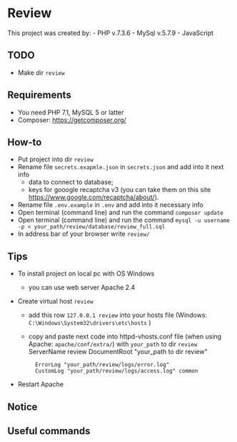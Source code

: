# Review

This project was created by:
	- PHP v.7.3.6
	- MySql v.5.7.9
	- JavaScript

## TODO
* Make dir ```review```

## Requirements
* You need PHP 7.1, MySQL 5 or latter
* Composer: https://getcomposer.org/

## How-to
* Put project into dir ```review```
* Rename file ```secrets.exapmle.json``` in ```secrets.json``` and add into it next info
	- data to connect to database;
	- keys for gooogle recaptcha v3 (you can take them on this site https://www.google.com/recaptcha/about/).
* Rename file ```.env.example``` in ```.env``` and add into it necessary info
* Open terminal (command line) and run the command ```composer update```
* Open terminal (command line) and run the command ```mysql -u username -p < your_path/review/database/review_full.sql```
* In address bar of your browser write ```review/```

## Tips
* To install project on local pc with OS Windows
	- you can use web server Apache 2.4
* Create virtual host ```review```
	- add this row ```127.0.0.1 review``` into your hosts file (Windows: ```C:\Windows\System32\drivers\etc\hosts``` )
	- copy and paste next code into httpd-vhosts.conf file (when using Apache: ```apache/conf/extra/```) with ```your_path``` to dir ```review```
		<VirtualHost review:80>
		    ServerName review
		    DocumentRoot "your_path to dir review"

		    ErrorLog "your_path/review/logs/error.log"
		    CustomLog "your_path/review/logs/access.log" common
		</VirtualHost>

* Restart Apache

## Notice

## Useful commands

